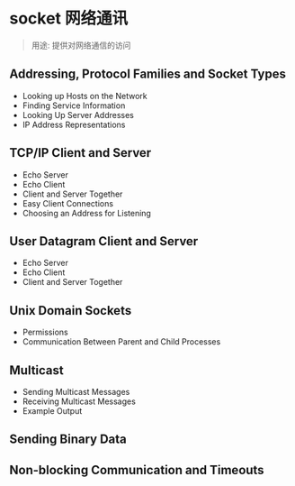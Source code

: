 # socket 网络通讯

> 用途: 提供对网络通信的访问


## Addressing, Protocol Families and Socket Types
- Looking up Hosts on the Network
- Finding Service Information
- Looking Up Server Addresses
- IP Address Representations

## TCP/IP Client and Server
- Echo Server
- Echo Client
- Client and Server Together
- Easy Client Connections
- Choosing an Address for Listening

## User Datagram Client and Server
- Echo Server
- Echo Client
- Client and Server Together

## Unix Domain Sockets
- Permissions
- Communication Between Parent and Child Processes

## Multicast
- Sending Multicast Messages
- Receiving Multicast Messages
- Example Output

## Sending Binary Data
## Non-blocking Communication and Timeouts
